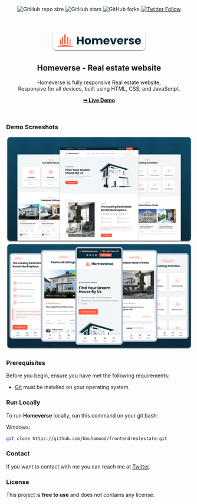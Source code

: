 <div align="center">
  
  ![GitHub repo size](https://img.shields.io/github/repo-size/bmuhamood/homeverse)
  ![GitHub stars](https://img.shields.io/github/stars/bmuhamood/homeverse?style=social)
  ![GitHub forks](https://img.shields.io/github/forks/bmuhamood/homeverse?style=social)
  [![Twitter Follow](https://img.shields.io/twitter/follow/bmuhamood?style=social)](https://twitter.com/intent/follow?screen_name=bmuhamood)

  <br />
  <br />
  
  <img src="./readme-images/project-logo.png" />

  <h2 align="center">Homeverse - Real estate website</h2>

  Homeverse is fully responsive Real estate website, <br />Responsive for all devices, built using HTML, CSS, and JavaScript.

  <a href="https://azure-verile-89.tiiny.site/"><strong>➥ Live Demo</strong></a>

</div>

<br />

### Demo Screeshots

![homeverse Desktop Demo](./readme-images/desktop.png "Desktop Demo")
![homeverse Mobile Demo](./readme-images/mobile.png "Mobile Demo")

### Prerequisites

Before you begin, ensure you have met the following requirements:

* [Git](https://git-scm.com/downloads "Download Git") must be installed on your operating system.

### Run Locally

To run **Homeverse** locally, run this command on your git bash:

Windows:

```bash
git clone https://github.com/bmuhamood/frontendrealestate.git
```

### Contact

If you want to contact with me you can reach me at [Twitter](https://www.twitter.com/croixtecfirm).

### License

This project is **free to use** and does not contains any license.

